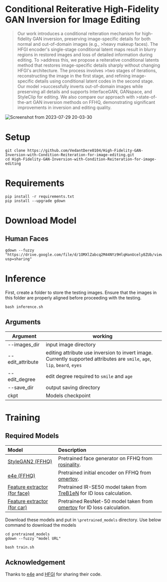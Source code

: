  # Conditional Reiterative High-Fidelity GAN Inversion for Image Editing


>Our work introduces a conditional reiteration mechanism for high-fidelity GAN inversion, preserving image-specific details for both normal and out-of-domain images (e.g., >heavy makeup faces). The HFGI encoder's single-stage conditional latent maps result in blurry regions in restored images and loss of detailed information during editing. To >address this, we propose a reiterative conditional latents method that restores image-specific details sharply without changing HFGI's architecture. The process involves >two stages of iterations, reconstructing the image in the first stage, and refining image-specific details using conditional latent codes in the second stage. Our model >successfully inverts out-of-domain images while preserving all details and supports InterfaceGAN, GANspace, and StyleClip for editing. We also compare our approach with >state-of-the-art GAN inversion methods on FFHQ, demonstrating significant improvements in inversion and editing quality.

![Screenshot from 2023-07-29 20-03-30](https://github.com/VedantDere0104/High-Fidelity-GAN-Inversion-with-Condition-Reiteration-for-image-editing/assets/76057253/445f3cbe-021c-46aa-93ec-3d602e7e5327)

# Setup 

```
git clone https://github.com/VedantDere0104/High-Fidelity-GAN-Inversion-with-Condition-Reiteration-for-image-editing.git
cd High-Fidelity-GAN-Inversion-with-Condition-Reiteration-for-image-editing
```

# Requirements 

```
pip install -r requirements.txt
pip install --upgrade gdown 
```

# Download Model
## Human Faces
```
gdown --fuzzy "https://drive.google.com/file/d/1OMXlZabcq2M44NYz9HlqHanUcely8ZUb/view?usp=sharing"
```

# Inference 
First, create a folder to store the testing images. Ensure that the images in this folder are properly aligned before proceeding with the testing.

```
bash inference.sh
```

## Arguments 

| Argument | working |
|----------|------   |
| --images_dir | input image directory |
| --edit_attribute | editing attribute use inversion to invert image. Currently supported attributes are `smile`, `age`, `lip`, `beard`, `eyes` |
| --edit_degree | edit degree required to `smile` and `age` |
| --save_dir | output saving directory |
| ckpt | Models checkpoint |


# Training

## Required Models

| Model | Description
| :--- | :----------
|[StyleGAN2 (FFHQ)](https://drive.google.com/file/d/1EM87UquaoQmk17Q8d5kYIAHqu0dkYqdT/view?usp=sharing) | Pretrained face generator on FFHQ  from [rosinality](https://github.com/rosinality/stylegan2-pytorch).
|[e4e (FFHQ)](https://drive.google.com/file/d/1cUv_reLE6k3604or78EranS7XzuVMWeO/view?usp=sharing) | Pretrained initial encoder on FFHQ  from [omertov](https://github.com/omertov/encoder4editing).
|[Feature extractor (for face)](https://drive.google.com/file/d/1KW7bjndL3QG3sxBbZxreGHigcCCpsDgn/view?usp=sharing) | Pretrained IR-SE50 model taken from [TreB1eN](https://github.com/TreB1eN/InsightFace_Pytorch) for ID loss calculation.
|[Feature extractor (for car)](https://drive.google.com/file/d/18rLcNGdteX5LwT7sv_F7HWr12HpVEzVe/view?usp=sharing) | Pretrained ResNet-50 model taken from [omertov](https://github.com/omertov/encoder4editing) for ID loss calculation.

Download these models and put in `\pretrained_models` directory.
Use below command to download the models
```
cd pretrained_models
gdown --fuzzy "model URL"
```

```
bash train.sh
```


## Acknowledgement
Thanks to [e4e](https://github.com/omertov/encoder4editing) and [HFGI](https://github.com/Tengfei-Wang/HFGI/tree/main) for sharing their code.
